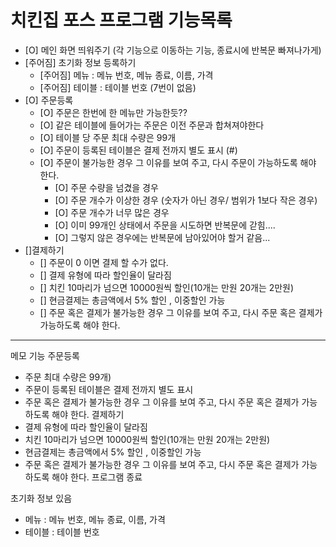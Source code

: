 # 치킨집 포스 프로그램 기능목록

- [O] 메인 화면 띄워주기 (각 기능으로 이동하는 기능, 종료시에 반복문 빠져나가게)
- [주어짐] 초기화 정보 등록하기
  - [주어짐] 메뉴 : 메뉴 번호, 메뉴 종료, 이름, 가격
  - [주어짐] 테이블 : 테이블 번호 (7번이 없음)
- [O] 주문등록
  - [O] 주문은 한번에 한 메뉴만 가능한듯??
  - [O] 같은 테이블에 들어가는 주문은 이전 주문과 합쳐져야한다
  - [O] 테이블 당 주문 최대 수량은 99개
  - [O] 주문이 등록된 테이블은 결제 전까지 별도 표시 (#)
  - [O] 주문이 불가능한 경우 그 이유를 보여 주고, 다시 주문이 가능하도록 해야 한다.
    - [O] 주문 수량을 넘겼을 경우
    - [O] 주문 개수가 이상한 경우 (숫자가 아닌 경우/ 범위가 1보다 작은 경우)
    - [O] 주문 개수가 너무 많은 경우
    - [O] 이미 99개인 상태에서 주문을 시도하면 반복문에 갇힘....
    - [O] 그렇지 않은 경우에는 반복문에 남아있어야 할거 같음...
- []결제하기
  - [] 주문이 0 이면 결제 할 수가 없다.
  - [] 결제 유형에 따라 할인율이 달라짐
  - [] 치킨 10마리가 넘으면 10000원씩 할인(10개는 만원 20개는 2만원)
  - [] 현금결제는 총금액에서 5% 할인 , 이중할인 가능
  - [] 주문 혹은 결제가 불가능한 경우 그 이유를 보여 주고, 다시 주문 혹은 결제가 가능하도록 해야 한다.

---
메모
기능
주문등록
 - 주문 최대 수량은 99개)
 - 주문이 등록된 테이블은 결제 전까지 별도 표시
 - 주문 혹은 결제가 불가능한 경우 그 이유를 보여 주고, 다시 주문 혹은 결제가 가능하도록 해야 한다.
결제하기
 - 결제 유형에 따라 할인율이 달라짐
 - 치킨 10마리가 넘으면 10000원씩 할인(10개는 만원 20개는 2만원)
 - 현금결제는 총금액에서 5% 할인 , 이중할인 가능
 - 주문 혹은 결제가 불가능한 경우 그 이유를 보여 주고, 다시 주문 혹은 결제가 가능하도록 해야 한다.
프로그램 종료


초기화 정보 있음
- 메뉴 : 메뉴 번호, 메뉴 종료, 이름, 가격
- 테이블 : 테이블 번호

